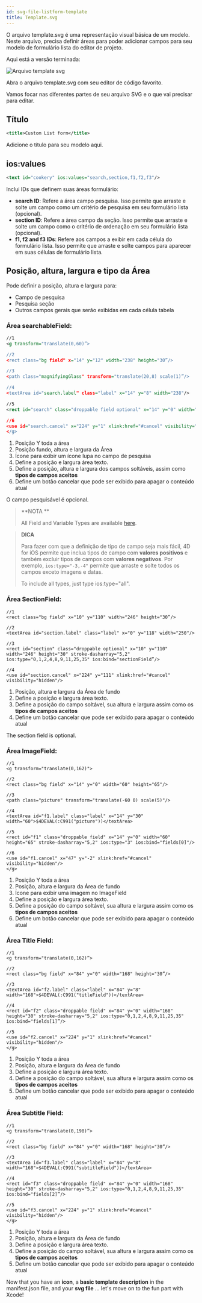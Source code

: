 ```yaml
---
id: svg-file-listform-template
title: Template.svg
---
```


O arquivo template.svg é uma representação visual básica de um modelo. Neste arquivo, precisa definir áreas para poder adicionar campos para seu modelo de formulário lista do editor de projeto.

Aqui está a versão terminada:

![Arquivo template svg](assets/en/custom-listform/template-svg-file.png)

Abra o arquivo template.svg com seu editor de código favorito.

Vamos focar nas diferentes partes de seu arquivo SVG e o que vai precisar para editar.

## Título
```xml
<title>Custom List form</title>
```

Adicione o título para seu modelo aqui.

## ios:values

```xml
<text id="cookery" ios:values="search,section,f1,f2,f3"/>
```

Inclui IDs que definem suas áreas formulário:

* **search ID**: Refere a área campo pesquisa. Isso permite que arraste e solte um campo como um critério de pesquisa em seu formulário lista (opcional).
*  **section ID**: Refere a àrea campo da seção. Isso permite que arraste e solte um campo como o critério de ordenação em seu formulário lista (opcional).
*  **f1, f2 and f3 IDs**: Refere aos campos a exibir em cada célula do formulário lista. Isso permite que arraste e solte campos para aparecer em suas células de formulário lista.

## Posição, altura, largura e tipo da Área
Pode definir a posição, altura e largura para:

* Campo de pesquisa
* Pesquisa seção
* Outros campos gerais que serão exibidas em cada célula tabela

### Área searchableField:

```xml
//1
<g transform="translate(0,60)”>

//2
<rect class="bg field" x="14" y="12" width="238" height="30”/>

//3
<path class="magnifyingGlass" transform="translate(20,8) scale(1)”/>

//4
<textArea id="search.label" class="label" x="14" y="8" width="238"/>

//5
<rect id="search" class="droppable field optional" x="14" y="0" width="238" height="30" stroke-dasharray="5,2" ios:type=“0,1,2,4,8,9,11,25,35"  ios:bind="searchableField”/>

//6
<use id="search.cancel" x="224" y="1" xlink:href="#cancel" visibility="hidden”/> //6
</g>
```

1. Posição Y toda a área
2. Posição fundo, altura e largura da Área
3. Ícone para exibir um ícone lupa no campo de pesquisa
4. Define a posição e largura área texto.
5. Define a posição, altura e largura dos campos soltáveis, assim como **tipos de campos aceitos**
6. Define um botão cancelar que pode ser exibido para apagar o conteúdo atual

O campo pesquisável é opcional.

> **NOTA **
> 
> All Field and Variable Types are available [here](http://doc.4d.com/4Dv17/4D/17/Field-and-Variable-Types.302-3729410.en.html).


> **DICA**
> 
> Para fazer com que a definição de tipo de campo seja mais fácil, 4D for iOS permite que inclua tipos de campo com  **valores positivos** e também excluir tipos de campos com **valores negativos**. Por exemplo, `ios:type="-3,-4"` permite que arraste e solte todos os campos exceto imagens e datas.
> 
> To include all types, just type ios:type="all".

### Área SectionField:

```
//1
<rect class="bg field" x="10" y="110" width="246" height="30”/>

//2
<textArea id="section.label" class="label" x="0" y="118" width="250"/>

//3
<rect id="section" class="droppable optional" x="10" y="110" width="246" height="30" stroke-dasharray="5,2" ios:type="0,1,2,4,8,9,11,25,35" ios:bind="sectionField”/>

//4
<use id="section.cancel" x="224" y="111" xlink:href="#cancel" visibility="hidden"/>
```

1. Posição, altura e largura da Área de fundo
2. Define a posição e largura área texto.
3. Define a posição do campo soltável, sua altura e largura assim como os  **tipos de campos aceitos**
4. Define um botão cancelar que pode ser exibido para apagar o conteúdo atual

The section field is optional.

### Área ImageField:

```
//1
<g transform="translate(0,162)">

//2
<rect class="bg field" x="14" y="0" width="60" height="65"/>

//3
<path class="picture" transform="translate(-60 0) scale(5)"/>

//4
<textArea id="f1.label" class="label" x="14" y="30" width="60">$4DEVAL(:C991("picture"))</textArea>

//5
<rect id="f1" class="droppable field" x="14" y="0" width="60" height="65" stroke-dasharray="5,2" ios:type="3" ios:bind="fields[0]"/>

//6
<use id="f1.cancel" x="47" y="-2" xlink:href="#cancel" visibility="hidden"/>
</g>
```

1. Posição Y toda a área
2. Posição, altura e largura da Área de fundo
3. Ícone para exibir uma imagem no ImageField
4. Define a posição e largura área texto.
5. Define a posição do campo soltável, sua altura e largura assim como os  **tipos de campos aceitos**
6. Define um botão cancelar que pode ser exibido para apagar o conteúdo atual

### Área Title Field:

```
//1
<g transform="translate(0,162)”>

//2
<rect class="bg field" x="84" y="0" width="168" height="30”/>

//3
<textArea id="f2.label" class="label" x="84" y="8" width="168">$4DEVAL(:C991("titleField"))</textArea>

//4
<rect id="f2" class="droppable field" x="84" y="0" width="168" height="30" stroke-dasharray="5,2" ios:type="0,1,2,4,8,9,11,25,35" ios:bind="fields[1]”/>

//5
<use id="f2.cancel" x="224" y="1" xlink:href="#cancel" visibility="hidden"/>
</g>
```

1. Posição Y toda a área
2. Posição, altura e largura da Área de fundo
3. Define a posição e largura área texto.
4. Define a posição do campo soltável, sua altura e largura assim como os  **tipos de campos aceitos**
5. Define um botão cancelar que pode ser exibido para apagar o conteúdo atual

### Área Subtitle Field:
```
//1
<g transform="translate(0,198)”>

//2
<rect class="bg field" x="84" y="0" width="168" height="30”/>

//3
<textArea id="f3.label" class="label" x="84" y="8" width="168">$4DEVAL(:C991("subtitleField"))</textArea>

//4
<rect id="f3" class="droppable field" x="84" y="0" width="168" height="30" stroke-dasharray="5,2" ios:type="0,1,2,4,8,9,11,25,35" ios:bind="fields[2]”/>

//5
<use id="f3.cancel" x="224" y="1" xlink:href="#cancel" visibility="hidden"/>
</g>
```

1. Posição Y toda a área
2. Posição, altura e largura da Área de fundo
3. Define a posição e largura área texto.
4. Define a posição do campo soltável, sua altura e largura assim como os  **tipos de campos aceitos**
5. Define um botão cancelar que pode ser exibido para apagar o conteúdo atual

Now that you have an **icon**, a **basic template description** in the manifest.json file, and your **svg file** ... let's move on to the fun part with Xcode!
